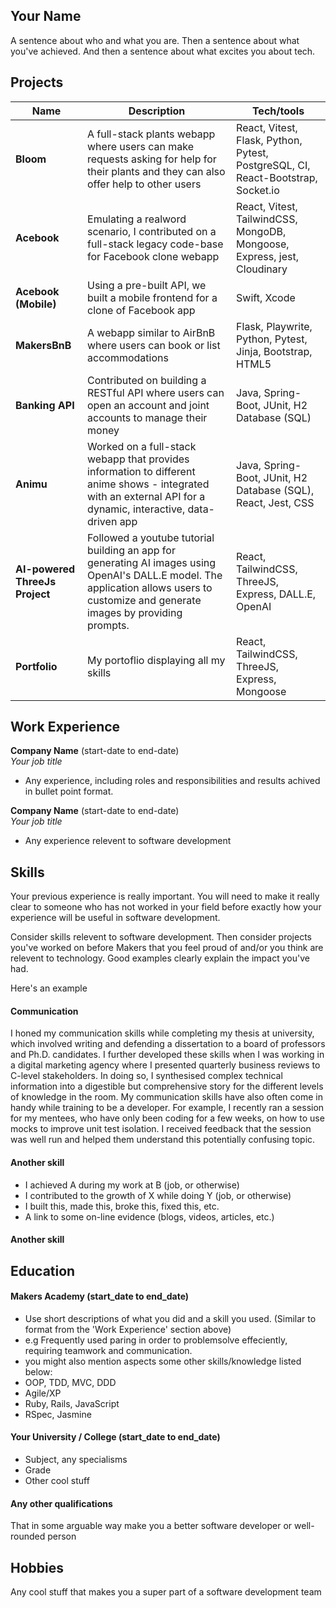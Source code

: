 ## Your Name

A sentence about who and what you are. Then a sentence about what you've achieved. And then a sentence about what excites you about tech.

## Projects

| Name                         | Description       | Tech/tools        |
| ---------------------------- | ----------------- | ----------------- |
| **Bloom**            | A full-stack plants webapp where users can make requests asking for help for their plants and they can also offer help to other users | React, Vitest, Flask, Python, Pytest, PostgreSQL, CI, React-Bootstrap, Socket.io|
| **Acebook** | Emulating a realword scenario, I contributed on a full-stack legacy code-base for Facebook clone webapp | React, Vitest, TailwindCSS, MongoDB, Mongoose, Express, jest, Cloudinary          |
| **Acebook (Mobile)** | Using a pre-built API, we built a mobile frontend for a clone of Facebook app | Swift, Xcode               |
| **MakersBnB** | A webapp similar to AirBnB where users can book or list accommodations  | Flask, Playwrite, Python, Pytest, Jinja, Bootstrap, HTML5             |
| **Banking API** | Contributed on building a RESTful API where users can open an account and joint accounts to manage their money  | Java, Spring-Boot, JUnit, H2 Database (SQL)   |
| **Animu** | Worked on a full-stack webapp that provides information to different anime shows - integrated with an external API for a dynamic, interactive, data-driven app | Java, Spring-Boot, JUnit, H2 Database (SQL), React, Jest, CSS             |
| **AI-powered ThreeJs Project** | Followed a youtube tutorial building an app for generating AI images using OpenAI's DALL.E model. The application allows users to customize and generate images by providing prompts.  | React, TailwindCSS, ThreeJS, Express, DALL.E, OpenAI               |
| **Portfolio** | My portoflio displaying all my skills | React, TailwindCSS, ThreeJS, Express, Mongoose               |

## Work Experience

**Company Name** (start-date to end-date)  
_Your job title_

- Any experience, including roles and responsibilities and results achived in bullet point format.

**Company Name** (start-date to end-date)  
_Your job title_

- Any experience relevent to software development

## Skills

Your previous experience is really important. You will need to make it really clear to someone who has not worked in your field before exactly how your experience will be useful in software development.

Consider skills relevent to software development. Then consider projects you've worked on before Makers that you feel proud of and/or you think are relevent to technology. Good examples clearly explain the impact you've had. 


Here's an example

#### Communication
I honed my communication skills while completing my thesis at university, which involved writing and defending a dissertation to a board of professors and Ph.D. candidates. I further developed these skills when I was working in a digital marketing agency where I presented quarterly business reviews to C-level stakeholders. In doing so, I synthesised complex technical information into a digestible but comprehensive story for the different levels of knowledge in the room. My communication skills have also often come in handy while training to be a developer. For example, I recently ran a session for my mentees, who have only been coding for a few weeks, on how to use mocks to improve unit test isolation. I received feedback that the session was well run and helped them understand this potentially confusing topic.

#### Another skill

- I achieved A during my work at B (job, or otherwise)
- I contributed to the growth of X while doing Y (job, or otherwise)
- I built this, made this, broke this, fixed this, etc.
- A link to some on-line evidence (blogs, videos, articles, etc.)

#### Another skill


## Education

#### Makers Academy (start_date to end_date)
- Use short descriptions of what you did and a skill you used. (Similar to format from the 'Work Experience' section above)
- e.g Frequently used paring in order to problemsolve effeciently, requiring teamwork and communication.
- you might also mention aspects some other skills/knowledge listed below: 
- OOP, TDD, MVC, DDD
- Agile/XP
- Ruby, Rails, JavaScript
- RSpec, Jasmine

#### Your University / College (start_date to end_date)

- Subject, any specialisms
- Grade
- Other cool stuff

#### Any other qualifications

That in some arguable way make you a better software developer or well-rounded person

## Hobbies

Any cool stuff that makes you a super part of a software development team
